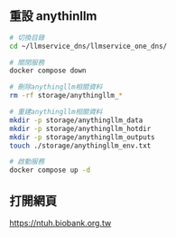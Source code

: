 ## 重設 anythinllm
```bash
# 切換目錄
cd ~/llmservice_dns/llmservice_one_dns/

# 關閉服務
docker compose down

# 刪除anythingllm相關資料
rm -rf storage/anythingllm_*

# 重建anythingllm相關資料
mkdir -p storage/anythingllm_data
mkdir -p storage/anythingllm_hotdir
mkdir -p storage/anythingllm_outputs
touch ./storage/anythingllm_env.txt

# 啟動服務
docker compose up -d
```


## 打開網頁
https://ntuh.biobank.org.tw 





